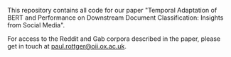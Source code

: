 This repository contains all code for our paper "Temporal Adaptation of BERT and Performance on Downstream Document Classification: Insights from Social Media".

For access to the Reddit and Gab corpora described in the paper, please get in touch at paul.rottger@oii.ox.ac.uk.
